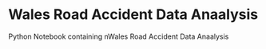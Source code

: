 # Wales Road Accident Data Anaalysis
Python Notebook containing nWales Road Accident Data Anaalysis
